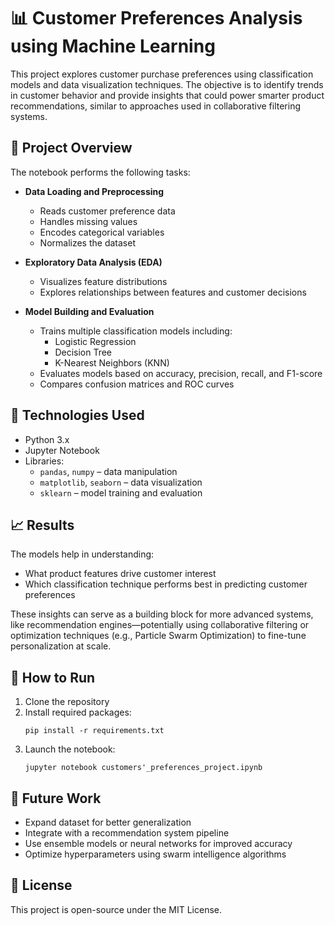 # 📊 Customer Preferences Analysis using Machine Learning

This project explores customer purchase preferences using classification models and data visualization techniques. The objective is to identify trends in customer behavior and provide insights that could power smarter product recommendations, similar to approaches used in collaborative filtering systems.

## 🧠 Project Overview

The notebook performs the following tasks:

- **Data Loading and Preprocessing**  
  - Reads customer preference data  
  - Handles missing values  
  - Encodes categorical variables  
  - Normalizes the dataset  

- **Exploratory Data Analysis (EDA)**  
  - Visualizes feature distributions  
  - Explores relationships between features and customer decisions  

- **Model Building and Evaluation**  
  - Trains multiple classification models including:
    - Logistic Regression  
    - Decision Tree  
    - K-Nearest Neighbors (KNN)  
  - Evaluates models based on accuracy, precision, recall, and F1-score  
  - Compares confusion matrices and ROC curves  

## 🧰 Technologies Used

- Python 3.x  
- Jupyter Notebook  
- Libraries:
  - `pandas`, `numpy` – data manipulation  
  - `matplotlib`, `seaborn` – data visualization  
  - `sklearn` – model training and evaluation  

## 📈 Results

The models help in understanding:
- What product features drive customer interest
- Which classification technique performs best in predicting customer preferences

These insights can serve as a building block for more advanced systems, like recommendation engines—potentially using collaborative filtering or optimization techniques (e.g., Particle Swarm Optimization) to fine-tune personalization at scale.

## 🚀 How to Run

1. Clone the repository  
2. Install required packages:  
   ```
   pip install -r requirements.txt
   ```
3. Launch the notebook:  
   ```
   jupyter notebook customers'_preferences_project.ipynb
   ```

## 📌 Future Work

- Expand dataset for better generalization  
- Integrate with a recommendation system pipeline  
- Use ensemble models or neural networks for improved accuracy  
- Optimize hyperparameters using swarm intelligence algorithms  

## 📃 License

This project is open-source under the MIT License.
